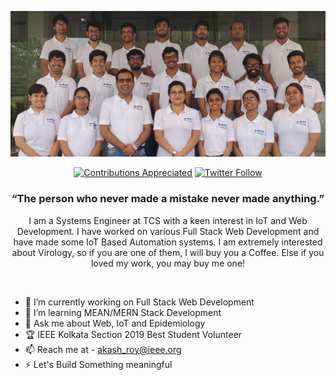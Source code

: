 [![Akash Roy Cover](https://github.com/aroy97/aroy97/blob/master/bg3.jpg)](https://www.AkashRoy.com)
<p align="center">
<a href="#contributing"><img alt="Contributions Appreciated" src="https://img.shields.io/badge/contributions-appreciated-leafgreen?style=for-the-badge&labelColor=black&logo=github"></a>  <a href="https://twitter.com/Lyaadkhor_bong"><img alt="Twitter Follow" src="https://img.shields.io/twitter/follow/Lyaadkhor_bong?style=for-the-badge&color=09f&labelColor=black&logo=twitter&label=@Lyaadkhor_bong"></a>
</p>
<h3 align="center">&ldquo;The person who never made a mistake never made anything.&rdquo;</h3>
<p align="center">I am a Systems Engineer at TCS with a keen interest in IoT and Web Development. I have worked on various Full Stack Web Development and have made some IoT Based Automation systems. I am extremely interested about Virology, so if you are one of them, I will buy you a Coffee. Else if you loved my work, you may buy me one!</p>
<br/>

- 🔭 I’m currently working on Full Stack Web Development
- 🌱 I’m learning MEAN/MERN Stack Development
- 💬 Ask me about Web, IoT and Epidemiology
- 🏆 IEEE Kolkata Section 2019 Best Student Volunteer
- 📫 Reach me at - akash_roy@ieee.org
- ⚡ Let's Build Something meaningful
